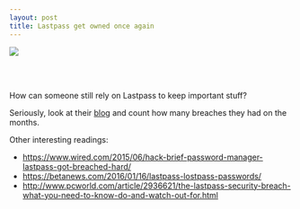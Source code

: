 ```yaml
---
layout: post
title: Lastpass get owned once again
---
```

![](https://blog.lastpass.com/wp-content/uploads/lastpass_logo@2x.png)

<br><br>




How can someone still rely on Lastpass to keep important stuff?

Seriously, look at their [blog](https://blog.lastpass.com/) and count how many breaches they had on the
months.

Other interesting readings:
- https://www.wired.com/2015/06/hack-brief-password-manager-lastpass-got-breached-hard/
- https://betanews.com/2016/01/16/lastpass-lostpass-passwords/
- http://www.pcworld.com/article/2936621/the-lastpass-security-breach-what-you-need-to-know-do-and-watch-out-for.html
